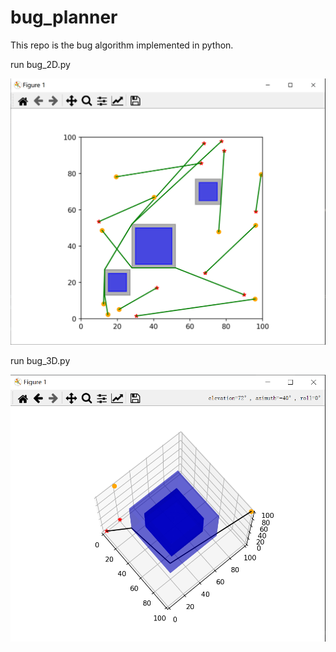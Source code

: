 # bug_planner
This repo is the bug algorithm implemented in python.

run bug_2D.py

![image](./result/2D.png)

run bug_3D.py

![image](./result/3D.png)